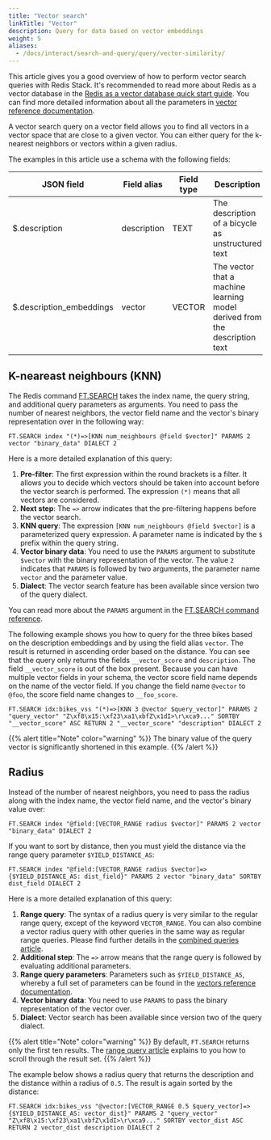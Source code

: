 ```yaml
---
title: "Vector search"
linkTitle: "Vector"
description: Query for data based on vector embeddings
weight: 5
aliases:
  - /docs/interact/search-and-query/query/vector-similarity/
---
```


This article gives you a good overview of how to perform vector search queries with Redis Stack. It's recommended to read more about Redis as a vector database in the [Redis as a vector database quick start guide](/docs/get-started/vector-database/). You can find more detailed information about all the parameters in [vector reference documentation](/docs/interact/search-and-query/advanced-concepts/vectors/).

A vector search query on a vector field allows you to find all vectors in a vector space that are close to a given vector. You can either query for the k-nearest neighbors or vectors within a given radius.

The examples in this article use a schema with the following fields:

| JSON field               | Field alias | Field type  | Description |
| ------------------------ | ----------- | ----------- | ----------- |
| $.description            | description | TEXT        | The description of a bicycle as unstructured text |
| $.description_embeddings | vector      | VECTOR      | The vector that a machine learning model derived from the description text | 


## K-neareast neighbours (KNN)

The Redis command [FT.SEARCH](commands/ft.search/) takes the index name, the query string, and additional query parameters as arguments. You need to pass the number of nearest neighbors, the vector field name and the vector's binary representation over in the following way:

```
FT.SEARCH index "(*)=>[KNN num_neighbours @field $vector]" PARAMS 2 vector "binary_data" DIALECT 2
```

Here is a more detailed explanation of this query:

1. **Pre-filter**: The first expression within the round brackets is a filter. It allows you to decide which vectors should be taken into account before the vector search is performed. The expression `(*)` means that all vectors are considered.
2. **Next step**: The `=>` arrow indicates that the pre-filtering happens before the vector search.
3. **KNN query**: The expression `[KNN num_neighbours @field $vector]` is a parameterized query expression. A parameter name is indicated by the `$` prefix within the query string.
4. **Vector binary data**: You need to use the `PARAMS` argument to substitute `$vector` with the binary representation of the vector. The value `2` indicates that `PARAMS` is followed by two arguments, the parameter name `vector` and the parameter value.
5. **Dialect**: The vector search feature has been available since version two of the query dialect.

You can read more about the `PARAMS` argument in the [FT.SEARCH command reference](/commands/ft.search/).

The following example shows you how to query for the three bikes based on the description embeddings and by using the field alias `vector`. The result is returned in ascending order based on the distance. You can see that the query only returns the fields `__vector_score` and `description`. The field `__vector_score` is out of the box present. Because you can have multiple vector fields in your schema, the vector score field name depends on the name of the vector field. If you change the field name `@vector` to `@foo`, the score field name changes to `__foo_score`.

```
FT.SEARCH idx:bikes_vss "(*)=>[KNN 3 @vector $query_vector]" PARAMS 2 "query_vector" "Z\xf8\x15:\xf23\xa1\xbfZ\x1dI>\r\xca9..." SORTBY "__vector_score" ASC RETURN 2 "__vector_score" "description" DIALECT 2
```

<!-- Python query>
query = (
    Query('(*)=>[KNN 3 @vector $query_vector]')
     .sort_by('__vector_score')
     .return_fields('__vector_score', 'description')
     .dialect(2)
)
</!-->

{{% alert title="Note" color="warning" %}}
The binary value of the query vector is significantly shortened in this example.
{{% /alert  %}}


## Radius

Instead of the number of nearest neighbors, you need to pass the radius along with the index name, the vector field name, and the vector's binary value over:

```
FT.SEARCH index "@field:[VECTOR_RANGE radius $vector]" PARAMS 2 vector "binary_data" DIALECT 2
```

If you want to sort by distance, then you must yield the distance via the range query parameter `$YIELD_DISTANCE_AS`:

```
FT.SEARCH index "@field:[VECTOR_RANGE radius $vector]=>{$YIELD_DISTANCE_AS: dist_field}" PARAMS 2 vector "binary_data" SORTBY dist_field DIALECT 2
```

Here is a more detailed explanation of this query:

1. **Range query**: The syntax of a radius query is very similar to the regular range query, except of the keyword `VECTOR_RANGE`. You can also combine a vector radius query with other queries in the same way as regular range queries.  Please find further details in the [combined queries article](/docs/query/combined).
2. **Additional step**: The `=>` arrow means that the range query is followed by evaluating additional parameters.
3. **Range query parameters**: Parameters such as `$YIELD_DISTANCE_AS`, whereby a full set of parameters can be found in the [vectors reference documentation](/docs/interact/search-and-query/advanced-concepts/vectors/).
4. **Vector binary data**: You need to use `PARAMS` to pass the binary representation of the vector over.
5. **Dialect**: Vector search has been available since version two of the query dialect.


{{% alert title="Note" color="warning" %}}
By default, `FT.SEARCH` returns only the first ten results. The [range query article](/docs/interact/search-and-query/query/range) explains to you how to scroll through the result set.
{{% /alert  %}}

The example below shows a radius query that returns the description and the distance within a radius of `0.5`. The result is again sorted by the distance:

```
FT.SEARCH idx:bikes_vss "@vector:[VECTOR_RANGE 0.5 $query_vector]=>{$YIELD_DISTANCE_AS: vector_dist}" PARAMS 2 "query_vector" "Z\xf8\x15:\xf23\xa1\xbfZ\x1dI>\r\xca9..." SORTBY vector_dist ASC RETURN 2 vector_dist description DIALECT 2
```

<!-- Python query>
query = (
    Query('@vector:[VECTOR_RANGE 0.5 $query_vector]=>{$YIELD_DISTANCE_AS: vector_dist}')
     .sort_by('vector_dist')
     .return_fields('vector_dist', 'description')
     .dialect(2)
)
</!-->